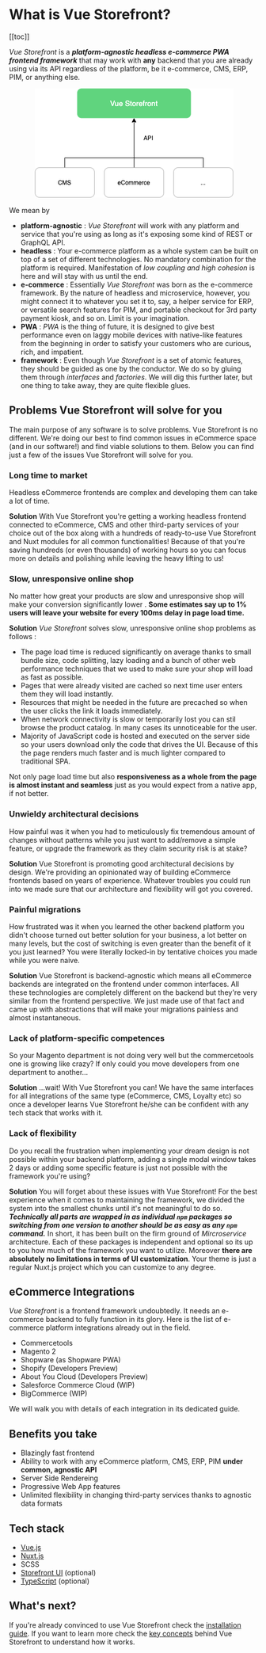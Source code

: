 # What is Vue Storefront?

[[toc]]


_Vue Storefront_ is a ___platform-agnostic headless e-commerce PWA frontend framework___ that may work with __any__ backend that you are already using via its API regardless of the platform, be it e-commerce, CMS, ERP, PIM, or anything else.



<center>
<img src="./images/diagram-general.png" />
</center>



We mean by
 - __platform-agnostic__ : _Vue Storefront_ will work with any platform and service that you're using as long as it's exposing some kind of REST or GraphQL API. 
 - __headless__ : Your e-commerce platform as a whole system can be built on top of a set of different technologies. No mandatory combination for the platform is required. Manifestation of _low coupling and high cohesion_ is here and will stay with us until the end.
 - __e-commerce__ : Essentially _Vue Storefront_ was born as the e-commerce framework. By the nature of headless and microservice, however, you might connect it to whatever you set it to, say, a helper service for ERP, or versatile search features for PIM, and portable checkout for 3rd party payment kiosk, and so on. Limit is your imagination.
 - __PWA__ : _PWA_ is the thing of future, it is designed to give best performance even on laggy mobile devices with native-like features from the beginning in order to satisfy your customers who are curious, rich, and impatient.
 - __framework__ : Even though _Vue Storefront_ is a set of atomic features, they should be guided as one by the conductor. We do so by gluing them through _interfaces_ and _factories_. We will dig this further later, but one thing to take away, they are quite flexible glues.

## Problems Vue Storefront will solve for you

The main purpose of any software is to solve problems. Vue Storefront is no different. We're doing our best to find common issues in eCommerce space (and in our software!) and find viable solutions to them. Below you can find just a few of the issues Vue Storefront will solve for you.

### Long time to market

Headless eCommerce frontends are complex and developing them can take a lot of time. 

**Solution** With Vue Storefront you're getting a working headless frontend connected to eCommerce, CMS and other third-party services of your choice out of the box along with a hundreds of ready-to-use Vue Storefront and Nuxt modules for all common functionalities! Because of that you're saving hundreds (or even thousands) of working hours so you can focus more on details and polishing while leaving the heavy lifting to us!

### Slow, unresponsive online shop

No matter how great your products are slow and unresponsive shop will make your conversion significantly lower . **Some estimates say up to 1% users will leave your website for every 100ms delay in page load time.**

**Solution**  _Vue Storefront_ solves slow, unresponsive online shop problems as follows :

- The page load time is reduced significantly on average thanks to small bundle size, code splitting, lazy loading and a bunch of other web performance techniques that we used to make sure your shop will load as fast as possible.
- Pages that were already visited are cached so next time user enters them they will load instantly.
- Resources that might be needed in the future are precached so when the user clicks the link it loads immediately.
- When network connectivity is slow or temporarily lost you can stil browse the product catalog. In many cases its unnoticeable for the user.
- Majority of JavaScript code is hosted and executed on the server side so your users download only the code that drives the UI. Because of this the page renders much faster and is much lighter compared to traditional SPA.

Not only page load time but also __responsiveness as a whole from the page is almost instant and seamless__ just as you would expect from a native app, if not better.


### Unwieldy architectural decisions

How painful was it when you had to meticulously fix tremendous amount of changes without patterns while you just want to add/remove a simple feature, or upgrade the framework as they claim security risk is at stake?

**Solution** Vue Storefront is promoting good architectural decisions by design. We're providing an opinionated way of building eCommerce frontends based on years of experience. Whatever troubles you could run into we made sure that our architecture and flexibility will got you covered.

### Painful migrations

How frustrated was it when you learned the other backend platform you didn't choose turned out better solution for your business, a lot better on many levels, but the cost of switching is even greater than the benefit of it you just learned? You were literally locked-in by tentative choices you made while you were naive.

**Solution** Vue Storefront is backend-agnostic which means all eCommerce backends are integrated on the frontend under common interfaces. All these technologies are completely different on the backend but they're very similar from the frontend perspective. We just made use of that fact and came up with abstractions that will make your migrations painless and almost instantaneous.

### Lack of platform-specific competences

So your Magento department is not doing very well but the commercetools one is growing like crazy? If only could you move developers from one department to another... 

**Solution** ...wait! With Vue Storefront you can! We have the same interfaces for all integrations of the same type (eCommerce, CMS, Loyalty etc) so once a developer learns Vue Storefront he/she can be confident with any tech stack that works with it.

### Lack of flexibility

Do you recall the frustration when implementing your dream design is not possible within your backend platform, adding a single modal window takes 2 days or adding some specific feature is just not possible with the framework you're using? 


**Solution** You will forget about these issues with Vue Storefront! For the best experience when it comes to maintaining the framework, we divided the system into the smallest chunks until it's not meaningful to do so. ___Technically all parts are wrapped in as individual `npm` packages so switching from one version to another should be as easy as any `npm` command.___ In short, it has been built on the firm ground of _Mircroservice_ architecture. Each of these packages is independent and optional so its up to you how much of the framework you want to utilize. Moreover **there are absolutely no limitations in terms of UI customization**. Your theme is just a regular Nuxt.js project which you can customize to any degree.

## eCommerce Integrations

_Vue Storefront_ is a frontend framework undoubtedly. It needs an e-commerce backend to fully function in its glory.
Here is the list of e-commerce platform integrations already out in the field.

- Commercetools 
- Magento 2
- Shopware (as Shopware PWA)
- Shopify (Developers Preview)
- About You Cloud (Developers Preview)
- Salesforce Commerce Cloud (WIP)
- BigCommerce (WIP)

We will walk you with details of each integration in its dedicated guide.

## Benefits you take
- Blazingly fast frontend
- Ability to work with any eCommerce platform, CMS, ERP, PIM **under common, agnostic API**
- Server Side Rendereing
- Progressive Web App features
- Unlimited flexibility in changing third-party services thanks to agnostic data formats

## Tech stack
- [Vue.js](https://vuejs.org/v2/guide/)
- [Nuxt.js](https://nuxtjs.org/guide)
- SCSS
- [Storefront UI](https://www.storefrontui.io/) (optional)
- [TypeScript](https://www.typescriptlang.org/docs/home) (optional)


## What's next?

If you're already convinced to use Vue Storefront check the [installation guide](./general/getting-started.html).
If you want to learn more check the [key concepts](./general/key-concepts.html) behind Vue Storefront to understand how it works.
